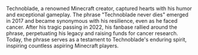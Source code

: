 Technoblade, a renowned Minecraft creator, captured hearts with his humor and exceptional gameplay. The phrase "Technoblade never dies" emerged in 2017 and became synonymous with his resilience, even as he faced cancer. After his tragic passing in 2022, his fanbase rallied around the phrase, perpetuating his legacy and raising funds for cancer research. Today, the phrase serves as a testament to Technoblade's enduring spirit, inspiring countless aspiring Minecraft players.